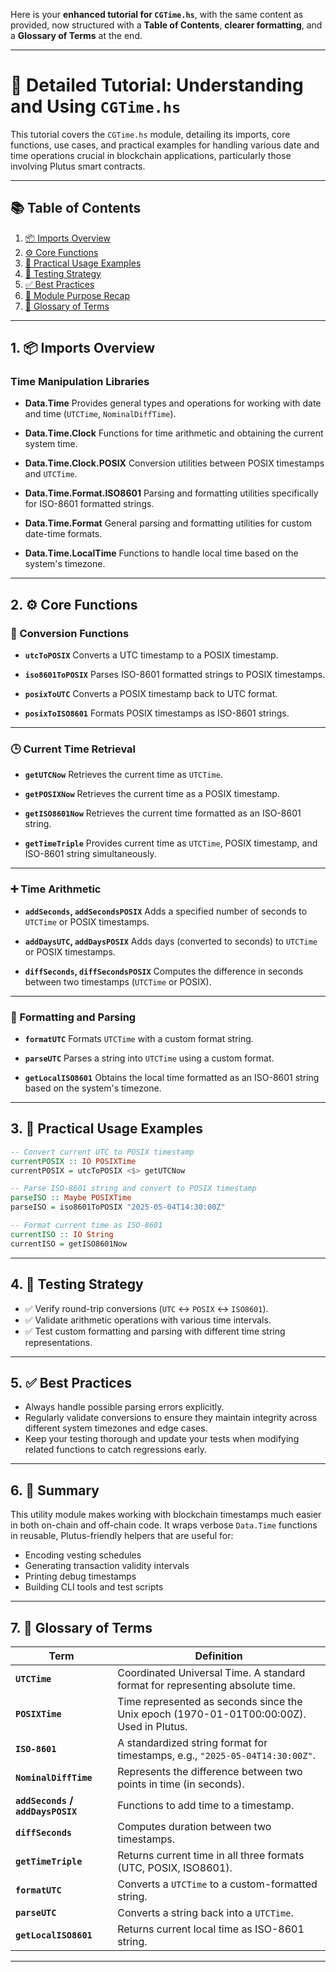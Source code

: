 Here is your **enhanced tutorial for `CGTime.hs`**, with the same content as provided, now structured with a **Table of Contents**, **clearer formatting**, and a **Glossary of Terms** at the end.

---

# 🧾 Detailed Tutorial: Understanding and Using `CGTime.hs`

This tutorial covers the `CGTime.hs` module, detailing its imports, core functions, use cases, and practical examples for handling various date and time operations crucial in blockchain applications, particularly those involving Plutus smart contracts.

---

## 📚 Table of Contents

1. [📦 Imports Overview](#1-imports-overview)
2. [⚙️ Core Functions](#2-core-functions)
3. [🧪 Practical Usage Examples](#3-practical-usage-examples)
4. [🧷 Testing Strategy](#4-testing-strategy)
5. [✅ Best Practices](#5-best-practices)
6. [🧭 Module Purpose Recap](#6-summary)
7. [📘 Glossary of Terms](#7-glossary-of-terms)

---

## 1. 📦 Imports Overview

### Time Manipulation Libraries

* **Data.Time**
  Provides general types and operations for working with date and time (`UTCTime`, `NominalDiffTime`).

* **Data.Time.Clock**
  Functions for time arithmetic and obtaining the current system time.

* **Data.Time.Clock.POSIX**
  Conversion utilities between POSIX timestamps and `UTCTime`.

* **Data.Time.Format.ISO8601**
  Parsing and formatting utilities specifically for ISO-8601 formatted strings.

* **Data.Time.Format**
  General parsing and formatting utilities for custom date-time formats.

* **Data.Time.LocalTime**
  Functions to handle local time based on the system's timezone.

---

## 2. ⚙️ Core Functions

### 🔁 Conversion Functions

* **`utcToPOSIX`**
  Converts a UTC timestamp to a POSIX timestamp.

* **`iso8601ToPOSIX`**
  Parses ISO-8601 formatted strings to POSIX timestamps.

* **`posixToUTC`**
  Converts a POSIX timestamp back to UTC format.

* **`posixToISO8601`**
  Formats POSIX timestamps as ISO-8601 strings.

---

### 🕒 Current Time Retrieval

* **`getUTCNow`**
  Retrieves the current time as `UTCTime`.

* **`getPOSIXNow`**
  Retrieves the current time as a POSIX timestamp.

* **`getISO8601Now`**
  Retrieves the current time formatted as an ISO-8601 string.

* **`getTimeTriple`**
  Provides current time as `UTCTime`, POSIX timestamp, and ISO-8601 string simultaneously.

---

### ➕ Time Arithmetic

* **`addSeconds`, `addSecondsPOSIX`**
  Adds a specified number of seconds to `UTCTime` or POSIX timestamps.

* **`addDaysUTC`, `addDaysPOSIX`**
  Adds days (converted to seconds) to `UTCTime` or POSIX timestamps.

* **`diffSeconds`, `diffSecondsPOSIX`**
  Computes the difference in seconds between two timestamps (`UTCTime` or POSIX).

---

### 🧾 Formatting and Parsing

* **`formatUTC`**
  Formats `UTCTime` with a custom format string.

* **`parseUTC`**
  Parses a string into `UTCTime` using a custom format.

* **`getLocalISO8601`**
  Obtains the local time formatted as an ISO-8601 string based on the system's timezone.

---

## 3. 🧪 Practical Usage Examples

```haskell
-- Convert current UTC to POSIX timestamp
currentPOSIX :: IO POSIXTime
currentPOSIX = utcToPOSIX <$> getUTCNow

-- Parse ISO-8601 string and convert to POSIX timestamp
parseISO :: Maybe POSIXTime
parseISO = iso8601ToPOSIX "2025-05-04T14:30:00Z"

-- Format current time as ISO-8601
currentISO :: IO String
currentISO = getISO8601Now
```

---

## 4. 🧷 Testing Strategy

* ✅ Verify round-trip conversions (`UTC` ↔ `POSIX` ↔ `ISO8601`).
* ✅ Validate arithmetic operations with various time intervals.
* ✅ Test custom formatting and parsing with different time string representations.

---

## 5. ✅ Best Practices

* Always handle possible parsing errors explicitly.
* Regularly validate conversions to ensure they maintain integrity across different system timezones and edge cases.
* Keep your testing thorough and update your tests when modifying related functions to catch regressions early.

---

## 6. 🧭 Summary

This utility module makes working with blockchain timestamps much easier in both on-chain and off-chain code. It wraps verbose `Data.Time` functions in reusable, Plutus-friendly helpers that are useful for:

* Encoding vesting schedules
* Generating transaction validity intervals
* Printing debug timestamps
* Building CLI tools and test scripts

---

## 7. 📘 Glossary of Terms

| Term                              | Definition                                                                               |
| --------------------------------- | ---------------------------------------------------------------------------------------- |
| **`UTCTime`**                     | Coordinated Universal Time. A standard format for representing absolute time.            |
| **`POSIXTime`**                   | Time represented as seconds since the Unix epoch (1970-01-01T00:00:00Z). Used in Plutus. |
| **`ISO-8601`**                    | A standardized string format for timestamps, e.g., `"2025-05-04T14:30:00Z"`.             |
| **`NominalDiffTime`**             | Represents the difference between two points in time (in seconds).                       |
| **`addSeconds` / `addDaysPOSIX`** | Functions to add time to a timestamp.                                                    |
| **`diffSeconds`**                 | Computes duration between two timestamps.                                                |
| **`getTimeTriple`**               | Returns current time in all three formats (UTC, POSIX, ISO8601).                         |
| **`formatUTC`**                   | Converts a `UTCTime` to a custom-formatted string.                                       |
| **`parseUTC`**                    | Converts a string back into a `UTCTime`.                                                 |
| **`getLocalISO8601`**             | Returns current local time as ISO-8601 string.                                           |

---

